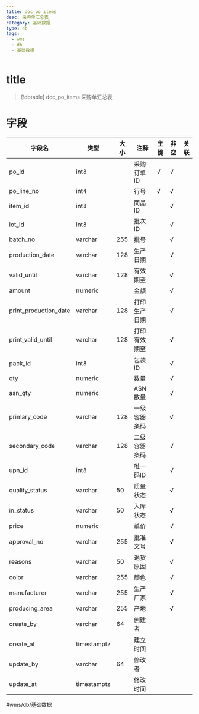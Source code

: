 ```yaml
---
title: doc_po_items
desc: 采购单汇总表
category: 基础数据
type: db
tags:
  - wms
  - db
  - 基础数据
---
```


# title
>[!dbtable] doc_po_items
> 采购单汇总表

# 字段
| 字段名 | 类型 | 大小 | 注释 | 主键 | 非空 | 关联 |
| --- | --- | --- | --- | --- | --- | --- |
| po_id | int8 |  | 采购订单ID | √ | √ |  |
| po_line_no | int4 |  | 行号 | √ | √ |  |
| item_id | int8 |  | 商品ID |  | √ |  |
| lot_id | int8 |  | 批次ID |  | √ |  |
| batch_no | varchar | 255 | 批号 |  | √ |  |
| production_date | varchar | 128 | 生产日期 |  | √ |  |
| valid_until | varchar | 128 | 有效期至 |  | √ |  |
| amount | numeric |  | 金额 |  | √ |  |
| print_production_date | varchar | 128 | 打印生产日期 |  | √ |  |
| print_valid_until | varchar | 128 | 打印有效期至 |  | √ |  |
| pack_id | int8 |  | 包装ID |  | √ |  |
| qty | numeric |  | 数量 |  | √ |  |
| asn_qty | numeric |  | ASN数量 |  | √ |  |
| primary_code | varchar | 128 | 一级容器条码 |  | √ |  |
| secondary_code | varchar | 128 | 二级容器条码 |  | √ |  |
| upn_id | int8 |  | 唯一码ID |  | √ |  |
| quality_status | varchar | 50 | 质量状态 |  | √ |  |
| in_status | varchar | 50 | 入库状态 |  | √ |  |
| price | numeric |  | 单价 |  | √ |  |
| approval_no | varchar | 255 | 批准文号 |  | √ |  |
| reasons | varchar | 50 | 退货原因 |  | √ |  |
| color | varchar | 255 | 颜色 |  | √ |  |
| manufacturer | varchar | 255 | 生产厂家 |  | √ |  |
| producing_area | varchar | 255 | 产地 |  | √ |  |
| create_by | varchar | 64 | 创建者 |  |  |  |
| create_at | timestamptz |  | 建立时间 |  |  |  |
| update_by | varchar | 64 | 修改者 |  |  |  |
| update_at | timestamptz |  | 修改时间 |  |  |  |
#wms/db/基础数据
